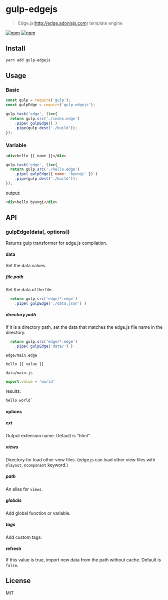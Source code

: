 # gulp-edgejs
> Edge.js(http://edge.adonisjs.com) template engine

[![npm](https://img.shields.io/npm/v/gulp-edgejs.svg?style=flat-square)](https://www.npmjs.com/package/gulp-edgejs)
[![npm](https://img.shields.io/npm/dt/gulp-edgejs.svg?style=flat-square)](https://www.npmjs.com/package/gulp-edgejs)

## Install
```sh
yarn add gulp-edgejs
```

## Usage
### Basic
```js
const gulp = require('gulp');
const gulpEdge = require('gulp-edgejs');

gulp.task('edge', ()=>{
  return gulp.src('./index.edge')
    .pipe( gulpEdge() )
    .pipe(gulp.dest('./build'));
});
```

### Variable
```html
<div>hello {{ name }}</div>
```
```js
gulp.task('edge', ()=>{
  return gulp.src('./hello.edge')
    .pipe( gulpEdge({ name: 'byungi' }) )
    .pipe(gulp.dest('./build'));
});
```
output:
```html
<div>hello byungi</div>
```

## API
### gulpEdge(data[, options])
Returns gulp transformer for edge.js compilation.

#### data
Set the data values.

##### file path
Set the data of the file.

```js
  return gulp.src('edge/*.edge')
    .pipe( gulpEdge('./data.json') )
```

##### directory path
If it is a directory path, set the data that matches the edge.js file name in the directory.

```js
  return gulp.src('edge/*.edge')
    .pipe( gulpEdge('data/') )
```
`edge/main.edge`
```
hello {{ value }}
```
`data/main.js`
```js
export.value = 'world'
```
results:
```
hello world`
```
#### options
##### ext
Output extension name. Default is "html"

##### views
Directory for load other view files. (edge.js can load other view files with `@layout`, `@component` keyword.)

##### path
An alias for `views`.

##### globals
Add global function or variable.

##### tags
Add custom tags.

#### refresh
If this value is true, import new data from the path without cache. Default is `false`.

## License
MIT
